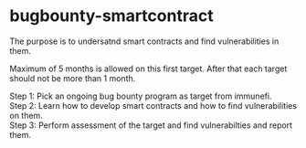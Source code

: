 # bugbounty-smartcontract

The purpose is to undersatnd smart contracts and find vulnerabilities in them.

Maximum of 5 months is allowed on this first target. After that each target should not be more than 1 month.

Step 1: Pick an ongoing bug bounty program as target from immunefi.<br>
Step 2: Learn how to develop smart contracts and how to find vulnerabilities on them.<br>
Step 3: Perform assessment of the target and find vulnerabilties and report them.
